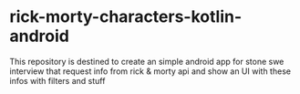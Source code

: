 # rick-morty-characters-kotlin-android
This repository is destined to create an simple android app for stone swe interview that request info from rick &amp; morty api and show an UI with these infos with filters and stuff

